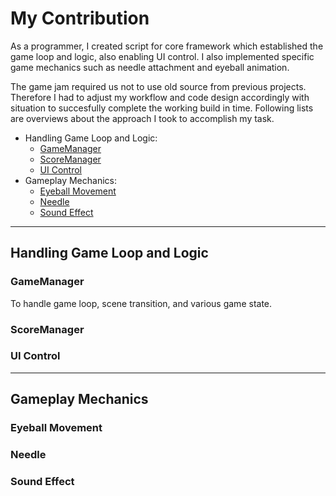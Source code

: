 # My Contribution
As a programmer, I created script for core framework which established the game loop and logic, also enabling UI control. I also implemented specific game mechanics such as needle attachment and eyeball animation.

The game jam required us not to use old source from previous projects. Therefore I had to adjust my workflow and code design accordingly with situation to succesfully complete the working build in time. Following lists are overviews about the approach I took to accomplish my task.

* Handling Game Loop and Logic:
  * [GameManager](#gamemanager)
  * [ScoreManager](#scoremanager)
  * [UI Control](#ui-control)
* Gameplay Mechanics:
  * [Eyeball Movement](#eyeball-movement)
  * [Needle](#needle)
  * [Sound Effect](#sound-effect)

-----------------------------------------------------
## Handling Game Loop and Logic
  ### GameManager
  To handle game loop, scene transition, and various game state.

  ### ScoreManager


  ### UI Control

-----------------------------------------------------
## Gameplay Mechanics
  ### Eyeball Movement


  ### Needle


  ### Sound Effect
